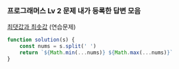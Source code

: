 ### 프로그래머스 Lv 2 문제 내가 등록한 답변 모음

[최댓값과 최솟값](https://school.programmers.co.kr/learn/courses/30/lessons/12939) (연습문제)

  ```javascript
  function solution(s) {
      const nums = s.split(' ')
      return `${Math.min(...nums)} ${Math.max(...nums)}`
  }
 ```

